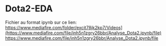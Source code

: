 # Dota2-EDA

Fichier au format ipynb sur ce lien:
https://www.mediafire.com/folder/excit78jk2kp7/Videos](https://www.mediafire.com/file/inh5n1zgry26bbr/Analyse_Dota2.ipynb/file)https://www.mediafire.com/file/inh5n1zgry26bbr/Analyse_Dota2.ipynb/file
